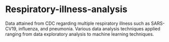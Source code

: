 # Respiratory-illness-analysis
Data attained from CDC regarding multiple respiratory illness such as SARS-CV19, influenza, and pneumonia. Various data analysis techniques applied ranging from data exploratory analysis to machine learning techniques.
